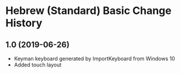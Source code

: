 Hebrew (Standard) Basic Change History
====================

1.0 (2019-06-26)
----------------
* Keyman keyboard generated by ImportKeyboard from Windows 10 
* Added touch layout
